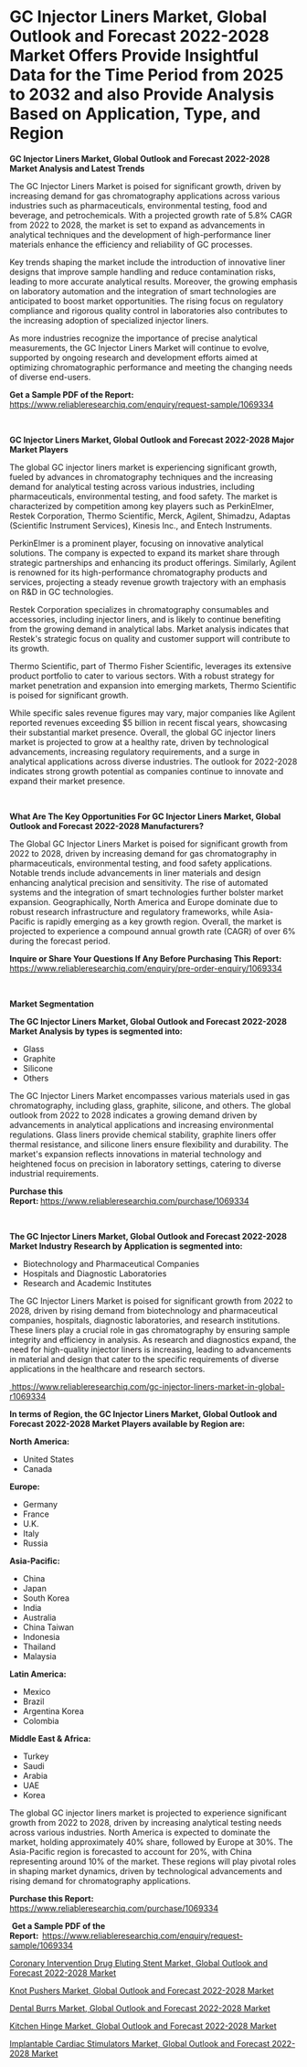 <p><h1>GC Injector Liners Market, Global Outlook and Forecast 2022-2028 Market Offers Provide Insightful Data for the Time Period from 2025 to 2032 and also Provide Analysis Based on Application, Type, and Region</h1></p><p><strong>GC Injector Liners Market, Global Outlook and Forecast 2022-2028 Market Analysis and Latest Trends</strong></p>
<p><p>The GC Injector Liners Market is poised for significant growth, driven by increasing demand for gas chromatography applications across various industries such as pharmaceuticals, environmental testing, food and beverage, and petrochemicals. With a projected growth rate of 5.8% CAGR from 2022 to 2028, the market is set to expand as advancements in analytical techniques and the development of high-performance liner materials enhance the efficiency and reliability of GC processes.</p><p>Key trends shaping the market include the introduction of innovative liner designs that improve sample handling and reduce contamination risks, leading to more accurate analytical results. Moreover, the growing emphasis on laboratory automation and the integration of smart technologies are anticipated to boost market opportunities. The rising focus on regulatory compliance and rigorous quality control in laboratories also contributes to the increasing adoption of specialized injector liners.</p><p>As more industries recognize the importance of precise analytical measurements, the GC Injector Liners Market will continue to evolve, supported by ongoing research and development efforts aimed at optimizing chromatographic performance and meeting the changing needs of diverse end-users.</p></p>
<p><strong>Get a Sample PDF of the Report:&nbsp;</strong> <a href="https://www.reliableresearchiq.com/enquiry/request-sample/1069334?utm_campaign=1137&utm_medium=2&utm_source=Github&utm_content=ia&utm_term=21032025&utm_id=gc-injector-liners-market-global-outlook-and-forecast-2022-2028">https://www.reliableresearchiq.com/enquiry/request-sample/1069334</a></p>
<p>&nbsp;</p>
<p><strong>GC Injector Liners Market, Global Outlook and Forecast 2022-2028 Major Market Players</strong></p>
<p><p>The global GC injector liners market is experiencing significant growth, fueled by advances in chromatography techniques and the increasing demand for analytical testing across various industries, including pharmaceuticals, environmental testing, and food safety. The market is characterized by competition among key players such as PerkinElmer, Restek Corporation, Thermo Scientific, Merck, Agilent, Shimadzu, Adaptas (Scientific Instrument Services), Kinesis Inc., and Entech Instruments.</p><p>PerkinElmer is a prominent player, focusing on innovative analytical solutions. The company is expected to expand its market share through strategic partnerships and enhancing its product offerings. Similarly, Agilent is renowned for its high-performance chromatography products and services, projecting a steady revenue growth trajectory with an emphasis on R&D in GC technologies.</p><p>Restek Corporation specializes in chromatography consumables and accessories, including injector liners, and is likely to continue benefiting from the growing demand in analytical labs. Market analysis indicates that Restek's strategic focus on quality and customer support will contribute to its growth.</p><p>Thermo Scientific, part of Thermo Fisher Scientific, leverages its extensive product portfolio to cater to various sectors. With a robust strategy for market penetration and expansion into emerging markets, Thermo Scientific is poised for significant growth.</p><p>While specific sales revenue figures may vary, major companies like Agilent reported revenues exceeding $5 billion in recent fiscal years, showcasing their substantial market presence. Overall, the global GC injector liners market is projected to grow at a healthy rate, driven by technological advancements, increasing regulatory requirements, and a surge in analytical applications across diverse industries. The outlook for 2022-2028 indicates strong growth potential as companies continue to innovate and expand their market presence.</p></p>
<p>&nbsp;</p>
<p><strong>What Are The Key Opportunities For GC Injector Liners Market, Global Outlook and Forecast 2022-2028 Manufacturers?</strong></p>
<p><p>The Global GC Injector Liners Market is poised for significant growth from 2022 to 2028, driven by increasing demand for gas chromatography in pharmaceuticals, environmental testing, and food safety applications. Notable trends include advancements in liner materials and design enhancing analytical precision and sensitivity. The rise of automated systems and the integration of smart technologies further bolster market expansion. Geographically, North America and Europe dominate due to robust research infrastructure and regulatory frameworks, while Asia-Pacific is rapidly emerging as a key growth region. Overall, the market is projected to experience a compound annual growth rate (CAGR) of over 6% during the forecast period.</p></p>
<p><strong>Inquire or Share Your Questions If Any Before Purchasing This Report:</strong> <a href="https://www.reliableresearchiq.com/enquiry/pre-order-enquiry/1069334?utm_campaign=1137&utm_medium=2&utm_source=Github&utm_content=ia&utm_term=21032025&utm_id=gc-injector-liners-market-global-outlook-and-forecast-2022-2028">https://www.reliableresearchiq.com/enquiry/pre-order-enquiry/1069334</a></p>
<p>&nbsp;</p>
<p><strong>Market Segmentation</strong></p>
<p><strong>The GC Injector Liners Market, Global Outlook and Forecast 2022-2028 Market Analysis by types is segmented into:</strong></p>
<p><ul><li>Glass</li><li>Graphite</li><li>Silicone</li><li>Others</li></ul></p>
<p><p>The GC Injector Liners Market encompasses various materials used in gas chromatography, including glass, graphite, silicone, and others. The global outlook from 2022 to 2028 indicates a growing demand driven by advancements in analytical applications and increasing environmental regulations. Glass liners provide chemical stability, graphite liners offer thermal resistance, and silicone liners ensure flexibility and durability. The market's expansion reflects innovations in material technology and heightened focus on precision in laboratory settings, catering to diverse industrial requirements.</p></p>
<p><strong>Purchase this Report:&nbsp;</strong><a href="https://www.reliableresearchiq.com/purchase/1069334?utm_campaign=1137&utm_medium=2&utm_source=Github&utm_content=ia&utm_term=21032025&utm_id=gc-injector-liners-market-global-outlook-and-forecast-2022-2028">https://www.reliableresearchiq.com/purchase/1069334</a></p>
<p>&nbsp;</p>
<p><strong>The GC Injector Liners Market, Global Outlook and Forecast 2022-2028 Market Industry Research by Application is segmented into:</strong></p>
<p><ul><li>Biotechnology and Pharmaceutical Companies</li><li>Hospitals and Diagnostic Laboratories</li><li>Research and Academic Institutes</li></ul></p>
<p><p>The GC Injector Liners Market is poised for significant growth from 2022 to 2028, driven by rising demand from biotechnology and pharmaceutical companies, hospitals, diagnostic laboratories, and research institutions. These liners play a crucial role in gas chromatography by ensuring sample integrity and efficiency in analysis. As research and diagnostics expand, the need for high-quality injector liners is increasing, leading to advancements in material and design that cater to the specific requirements of diverse applications in the healthcare and research sectors.</p></p>
<p><a href="https://www.reliableresearchiq.com/gc-injector-liners-market-in-global-r1069334?utm_campaign=1137&utm_medium=2&utm_source=Github&utm_content=ia&utm_term=21032025&utm_id=gc-injector-liners-market-global-outlook-and-forecast-2022-2028">&nbsp;https://www.reliableresearchiq.com/gc-injector-liners-market-in-global-r1069334</a></p>
<p><strong>In terms of Region, the GC Injector Liners Market, Global Outlook and Forecast 2022-2028 Market Players available by Region are:</strong></p>
<p>
    <p> <strong> North America: </strong>
        <ul>
            <li>United States</li>
            <li>Canada</li>
        </ul>
        </p> 
    <p> <strong> Europe: </strong>
        <ul>
            <li>Germany</li>
            <li>France</li>
            <li>U.K.</li>
            <li>Italy</li>
            <li>Russia</li>
        </ul>
        </p> 
    <p> <strong> Asia-Pacific: </strong>
        <ul>
            <li>China</li>
            <li>Japan</li>
            <li>South Korea</li>
            <li>India</li>
            <li>Australia</li>
            <li>China Taiwan</li>
            <li>Indonesia</li>
            <li>Thailand</li>
            <li>Malaysia</li>
        </ul>
        </p> 
    <p> <strong> Latin America: </strong>
        <ul>
            <li>Mexico</li>
            <li>Brazil</li>
            <li>Argentina Korea</li>
            <li>Colombia</li>
        </ul>
        </p> 
    <p> <strong> Middle East & Africa: </strong>
        <ul>
            <li>Turkey</li>
            <li>Saudi</li>
            <li>Arabia</li>
            <li>UAE</li>
            <li>Korea</li>
        </ul>
    </p>
    </p>
<p><p>The global GC injector liners market is projected to experience significant growth from 2022 to 2028, driven by increasing analytical testing needs across various industries. North America is expected to dominate the market, holding approximately 40% share, followed by Europe at 30%. The Asia-Pacific region is forecasted to account for 20%, with China representing around 10% of the market. These regions will play pivotal roles in shaping market dynamics, driven by technological advancements and rising demand for chromatography applications.</p></p>
<p><strong>Purchase this Report: </strong><a href="https://www.reliableresearchiq.com/purchase/1069334?utm_campaign=1137&utm_medium=2&utm_source=Github&utm_content=ia&utm_term=21032025&utm_id=gc-injector-liners-market-global-outlook-and-forecast-2022-2028">https://www.reliableresearchiq.com/purchase/1069334</a></p>
<p>&nbsp;<strong>Get a Sample PDF of the Report:&nbsp;&nbsp;</strong><a href="https://www.reliableresearchiq.com/enquiry/request-sample/1069334?utm_campaign=1137&utm_medium=2&utm_source=Github&utm_content=ia&utm_term=21032025&utm_id=gc-injector-liners-market-global-outlook-and-forecast-2022-2028">https://www.reliableresearchiq.com/enquiry/request-sample/1069334</a></p>
<p><strong></strong></p>
<p><p><a href="https://github.com/navodfetiya/Market-Research-Report-List-1/blob/main/coronary-intervention-drug-eluting-stent-market-global-outlook-and-forecast-2022-2028-market.md?utm_campaign=1137&utm_medium=2&utm_source=Github&utm_content=ia&utm_term=21032025&utm_id=gc-injector-liners-market-global-outlook-and-forecast-2022-2028">Coronary Intervention Drug Eluting Stent Market, Global Outlook and Forecast 2022-2028 Market</a></p><p><a href="https://github.com/omemaeuseda/Market-Research-Report-List-1/blob/main/knot-pushers-market-global-outlook-and-forecast-2022-2028-market.md?utm_campaign=1137&utm_medium=2&utm_source=Github&utm_content=ia&utm_term=21032025&utm_id=gc-injector-liners-market-global-outlook-and-forecast-2022-2028">Knot Pushers Market, Global Outlook and Forecast 2022-2028 Market</a></p><p><a href="https://github.com/yenagmah/Market-Research-Report-List-1/blob/main/dental-burrs-market-global-outlook-and-forecast-2022-2028-market.md?utm_campaign=1137&utm_medium=2&utm_source=Github&utm_content=ia&utm_term=21032025&utm_id=gc-injector-liners-market-global-outlook-and-forecast-2022-2028">Dental Burrs Market, Global Outlook and Forecast 2022-2028 Market</a></p><p><a href="https://github.com/rentzszaszjn/Market-Research-Report-List-1/blob/main/kitchen-hinge-market-global-outlook-and-forecast-2022-2028-market.md?utm_campaign=1137&utm_medium=2&utm_source=Github&utm_content=ia&utm_term=21032025&utm_id=gc-injector-liners-market-global-outlook-and-forecast-2022-2028">Kitchen Hinge Market, Global Outlook and Forecast 2022-2028 Market</a></p><p><a href="https://github.com/doganaqev/Market-Research-Report-List-1/blob/main/implantable-cardiac-stimulators-market-global-outlook-and-forecast-2022-2028-market.md?utm_campaign=1137&utm_medium=2&utm_source=Github&utm_content=ia&utm_term=21032025&utm_id=gc-injector-liners-market-global-outlook-and-forecast-2022-2028">Implantable Cardiac Stimulators Market, Global Outlook and Forecast 2022-2028 Market</a></p></p>